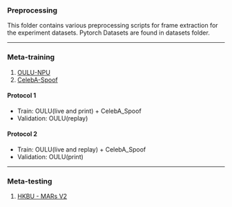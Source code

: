 ### Preprocessing

This folder contains various preprocessing scripts for frame extraction for the experiment datasets. 
Pytorch Datasets are found in datasets folder.

***

### Meta-training

1. [OULU-NPU](https://sites.google.com/site/oulunpudatabase/)
2. [CelebA-Spoof](https://github.com/Davidzhangyuanhan/CelebA-Spoof)

#### Protocol 1

- Train: OULU(live and print) + CelebA_Spoof
- Validation: OULU(replay)

#### Protocol 2

- Train: OULU(live and replay) + CelebA_Spoof
- Validation: OULU(print)

***

### Meta-testing

1. [HKBU - MARs V2](http://rds.comp.hkbu.edu.hk/mars/)
